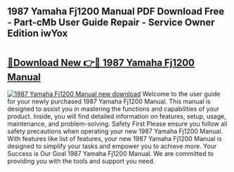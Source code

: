 ## 1987 Yamaha Fj1200 Manual PDF Download Free - Part-cMb User Guide Repair - Service Owner Edition iwYox

# <h2><a href="http://bc83198.oget.top/?id=1987+Yamaha+Fj1200+Manual">🔗Download New 👉🔴 1987 Yamaha Fj1200 Manual</a></h2>

[![1987 Yamaha Fj1200 Manual new download](https://i.imgur.com/5g1atiW.png)](http://bc83198.oget.top/?id=1987+Yamaha+Fj1200+Manual)
Welcome to the user guide for your newly purchased 1987 Yamaha Fj1200 Manual. This manual is designed to assist you in mastering the functions and capabilities of your product. Inside, you will find detailed information on features, setup, usage, maintenance, and problem-solving. Safety First Please ensure you follow all safety precautions when operating your new 1987 Yamaha Fj1200 Manual. With features like list of features, your new 1987 Yamaha Fj1200 Manual is designed to simplify your tasks and empower you to achieve more. Your Success is Our Goal 1987 Yamaha Fj1200 Manual. We are committed to providing you with the tools and support you need.
